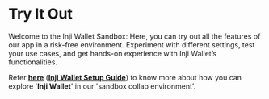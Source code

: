 # Try It Out

Welcome to the Inji Wallet Sandbox: Here, you can try out all the features of our app in a risk-free environment. Experiment with different settings, test your use cases, and get hands-on experience with Inji Wallet’s functionalities.

Refer [**here**](inji-setup-guide.md) ([**Inji Wallet Setup Guide**](inji-setup-guide.md)) to know more about how you can explore '**Inji Wallet**' in our 'sandbox collab environment'.
